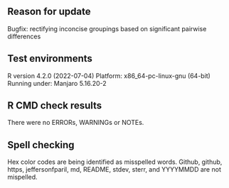 ## Reason for update
Bugfix: rectifying inconcise groupings based on significant pairwise differences

## Test environments
R version 4.2.0 (2022-07-04)
Platform: x86_64-pc-linux-gnu (64-bit)
Running under: Manjaro 5.16.20-2

## R CMD check results
There were no ERRORs, WARNINGs or NOTEs.

## Spell checking
Hex color codes are being identified as misspelled words.
Github, github, https, jeffersonfparil, md, README, stdev, sterr, and YYYYMMDD are not mispelled.

